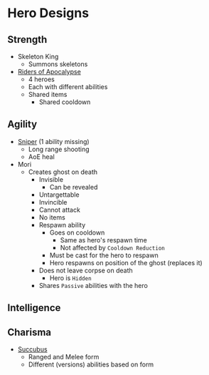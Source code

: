 # Hero Designs

## Strength
- Skeleton King
  - Summons skeletons
- [Riders of Apocalypse](Riders_of_Apocalypse.md)
  - 4 heroes
  - Each with different abilities
  - Shared items
    - Shared cooldown

## Agility
- [Sniper](Sniper.md) (1 ability missing)
  - Long range shooting
  - AoE heal
- Mori
  - Creates ghost on death
    - Invisible
      - Can be revealed
    - Untargettable
    - Invincible
    - Cannot attack
    - No items
    - Respawn ability
      - Goes on cooldown
        - Same as hero's respawn time
        - Not affected by `Cooldown Reduction`
      - Must be cast for the hero to respawn
      - Hero respawns on position of the ghost (replaces it)
    - Does not leave corpse on death
      - Hero is `Hidden`
    - Shares `Passive` abilities with the hero

## Intelligence

## Charisma
- [Succubus](Succubus.md)
  - Ranged and Melee form
  - Different (versions) abilities based on form